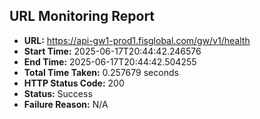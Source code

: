 ## URL Monitoring Report

- **URL:** https://api-gw1-prod1.fisglobal.com/gw/v1/health
- **Start Time:** 2025-06-17T20:44:42.246576
- **End Time:** 2025-06-17T20:44:42.504255
- **Total Time Taken:** 0.257679 seconds
- **HTTP Status Code:** 200
- **Status:** Success
- **Failure Reason:** N/A
